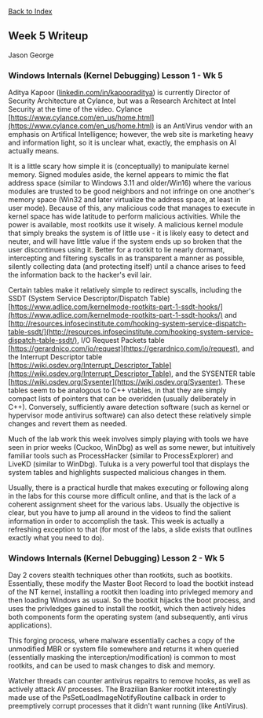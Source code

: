 
[Back to Index](https://jaegermeiste.github.io/DefenseAgainstTheDarkArts/)

## Week 5 Writeup

Jason George

### Windows Internals (Kernel Debugging) Lesson 1 - Wk 5

Aditya Kapoor ([linkedin.com/in/kapooraditya](linkedin.com/in/kapooraditya)) is currently Director of Security Architecture at Cylance, but was a Research Architect at Intel Security at the time of the video. Cylance [https://www.cylance.com/en_us/home.html](https://www.cylance.com/en_us/home.html) is an AntiVirus vendor with an emphasis on Artifical Intelligence; however, the web site is marketing heavy and information light, so it is unclear what, exactly, the emphasis on AI actually means.

It is a little scary how simple it is (conceptually) to manipulate kernel memory. Signed modules aside, the kernel appears to mimic the flat address space (similar to Windows 3.11 and older/Win16) where the various modules are trusted to be good neighbors and not infringe on one another's memory space (Win32 and later virtualize the address space, at least in user mode). Because of this, any malicious code that manages to execute in kernel space has wide latitude to perform malicious activities. While the power is available, most rootkits use it wisely. A malicious kernel module that simply breaks the system is of little use - it is likely easy to detect and neuter, and will have little value if the system ends up so broken that the user discontinues using it. Better for a rootkit to lie nearly dormant, intercepting and filtering syscalls in as transparent a manner as possible, silently collecting data (and protecting itself) until a chance arises to feed the information back to the hacker's evil lair.

Certain tables make it relatively simple to redirect syscalls, including the SSDT (System Service Descriptor/Dispatch Table) [https://www.adlice.com/kernelmode-rootkits-part-1-ssdt-hooks/](https://www.adlice.com/kernelmode-rootkits-part-1-ssdt-hooks/) and [http://resources.infosecinstitute.com/hooking-system-service-dispatch-table-ssdt/](http://resources.infosecinstitute.com/hooking-system-service-dispatch-table-ssdt/), I/O Request Packets table [https://gerardnico.com/io/request](https://gerardnico.com/io/request), and the Interrupt Descriptor table [https://wiki.osdev.org/Interrupt_Descriptor_Table](https://wiki.osdev.org/Interrupt_Descriptor_Table), and the SYSENTER table [https://wiki.osdev.org/Sysenter](https://wiki.osdev.org/Sysenter). These tables seem to be analogous to C++ vtables, in that they are simply compact lists of pointers that can be overidden (usually deliberately in C++). Conversely, sufficiently aware detection software (such as kernel or hypervisor mode antivirus software) can also detect these relatively simple changes and revert them as needed.

Much of the lab work this week involves simply playing with tools we have seen in prior weeks (Cuckoo, WinDbg) as well as some newer, but intuitively familiar tools such as ProcessHacker (similar to ProcessExplorer) and LiveKD (similar to WinDbg). Tuluka is a very powerful tool that displays the system tables and highlights suspected malicious changes in them.

Usually, there is a practical hurdle that makes executing or following along in the labs for this course more difficult online, and that is the lack of a coherent assignment sheet for the various labs. Usually the objective is clear, but you have to jump all around in the videos to find the salient information in order to accomplish the task. This week is actually a refreshing exception to that (for most of the labs, a slide exists that outlines exactly what you need to do).

### Windows Internals (Kernel Debugging) Lesson 2 - Wk 5

Day 2 covers stealth techniques other than rootkits, such as bootkits. Essentially, these modify the Master Boot Record to load the bootkit instead of the NT kernel, installing a rootkit then loading into privleged memory and then loading Windows as usual. So the bootkit hijacks the boot process, and uses the privledges gained to install the rootkit, which then actively hides both components form the operating system (and subsequently, anti virus applications).

This forging process, where malware essentially caches a copy of the unmodified MBR or system file somewhere and returns it when queried (essentially masking the interception/modification) is common to most rootkits, and can be used to mask changes to disk and memory.

Watcher threads can counter antivirus repaitrs to remove hooks, as well as actively attack AV processes. The Brazilian Banker rootkit interestingly made use of the PsSetLoadImageNotifyRoutine callback in order to preemptively corrupt processes that it didn't want running (like AntiVirus). 
